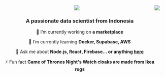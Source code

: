 <img align="right" src="https://visitor-badge.laobi.icu/badge?page_id=WildanSeptian.MyAhez" />

<div align="center"> 
  <a herf="https://git.io/typing-svg">
    <img src="https://readme-typing-svg.herokuapp.com/?font=Righteous&size=35&center=true&vCenter=true&width=500&height=70&duration=4000&lines=Hi+There!+👋;+I'm+Wildan+Septian!;" />
</div>

<h3 align="center">A passionate data scientist from Indonesia </h3>
<div align="center">
 
 🔭 I’m currently working on **a marketplace**
 
 🌱 I’m currently learning **Docker, Supabase, AWS**

💬 Ask me about **Node.js, React, Firebase... or anything [here](https://github.com/WildanSeptian/MyAhez/issues)**

⚡ Fun fact **Game of Thrones Night's Watch cloaks are made from Ikea rugs**

 </div>
 
